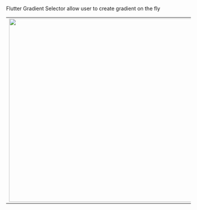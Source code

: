 Flutter Gradient Selector allow user to create gradient on the fly

<table border="0"><tr><td><div align="center">
  <img height=500 src="https://github.com/mynumeric-mobile/flutter_gradient_selector/assets/60822263/f472c14a-5859-4398-b154-0fbd5e0834bc" />
</div></td><td><h2>Features</h2>



<li>Linear Radial and Sweep gradient support,</li>
<li>Localization Fr, En, Es, De</li>

</td></tr></table>
